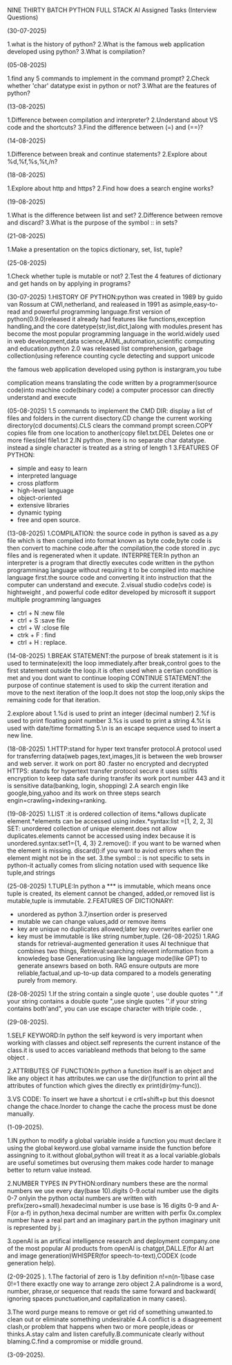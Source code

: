 NINE THIRTY BATCH PYTHON FULL STACK AI 
Assigned Tasks (Interview Questions)

(30-07-2025)

1.what is the history of python?
2.What is the famous web application developed using python?
3.What is compilation?

(05-08-2025)

1.find any 5 commands to implement in the command prompt?
2.Check whether 'char' datatype exist in python or not?
3.What are the features of python?

(13-08-2025)

1.Difference between compilation and interpreter?
2.Understand about VS code and the shortcuts?
3.Find the difference between (=) and (==)?

(14-08-2025)

1.Difference between break and continue statements?
2.Explore about %d,%f,%s,%t,/n?

(18-08-2025)

1.Explore about http and https? 
2.Find how does a search engine works?

(19-08-2025)

1.What is the difference between list and set?
2.Difference between remove and discard?
3.What is the purpose of the symbol :: in sets?

(21-08-2025)

1.Make a presentation on the topics dictionary, set, list, tuple?

(25-08-2025)

1.Check whether tuple is mutable or not?
2.Test the 4 features of dictionary and get hands on by applying in programs?

(30-07-2025)
1.HISTORY OF PYTHON:python was created in 1989 by guido van Rossum at CWI,netherland, and realeased in 1991
as asimple,easy-to-read and powerful programming language.first version of python(0.9.0)released it already had 
features like functions,exception handling,and the core datetype(str,list,dict,)along with modules.present has become
the most popular programming language in the world.widely used in web development,data science,AI\ML,automation,scientific
computing and education.python 2.0 was released list comprehension, garbage collection(using reference counting cycle detecting
 and support unicode

the famous web application developed using python is instargram,you tube

complication means translating the code written by a programmer(source code)into machine code(binary code) a computer processor
can directly understand and execute

(05-08-2025)
1.5 commands to implement the CMD
DIR: display a list of files and folders in the current disectory.CD change the current working directory(cd documents).CLS clears the command
prompt screen.COPY copies file from one  location to another(copy file1.txt.DEL Deletes one or more files(del file1.txt
2.IN python ,there is no separate char datatype. instead a single character is treated as a string of length 1
3.FEATURES OF PYTHON:
* simple and easy to learn
* interpreted language
* cross platform
* high-level language
* object-oriented
* extensive libraries
* dynamic typing
* free and open source.
  
(13-08-2025)
1.COMPILATION: the source code in python is saved as a.py file which is then compiled into format known as byte code,byte code is then
convert to machine code.after the compilation,the code stored in .pyc files and is regenerated when it update.
INTERPRETER:In python an interpreter is a program that directly executes code written in the python programminag language without requiring
it to be compiled into machine language first.the source code and converting it into instruction that the computer can understand and execute.
2.visual studio code(vs code) is hightweight , and powerful code editor developed by microsoft it support multiple programming languages
* ctrl + N :new file
* ctrl + S :save file
* ctrl + W :close file
* ctrk + F : find
* ctrl + H : replace.

(14-08-2025)
1.BREAK STATEMENT:the  purpose of break statement is it is used to terminate(exit) the loop immediately.after break,control goes to the first
statement outside the loop.it is often used when a certian condition is met and you dont want to continue looping
CONTINUE STATEMENT:the purpose of continue statement is used to skip the current iteration and move to the next iteration of the loop.It does not
stop the loop,only skips the remaining code for that iteration.

2.explore about
1.%d is used to print an integer (decimal number)
2.%f is used to print floating point number
3.%s is used to print a string
4.%t is used with date/time formatting
5.\n is an escape sequence used to insert a new line.

(18-08-2025)
1.HTTP:stand for hyper text transfer protocol.A protocol used for transferring data(web pages,text,images,)it is between the web browser and web server.
it work on port 80 .faster no encrypted and decrypted
HTTPS: stands for  hypertext transfer protocol secure it uses ssl/tls encryption to keep data safe during transfer its work port number 443 and it is 
sensitive data(banking, login, shopping)
2.A search engin like google,bing,yahoo and its work on three steps
search engin=crawling+indexing+ranking.

(19-08-2025)
1.LIST :it is ordered collection of items.*allows duplicate element.*elements can be accessed using index.*syntax:list =[1, 2, 2, 3]
SET: unordered collection of unique element.does not allow duplicates.elements cannot be accessed using index because it is unordered.syntax:set1={1, 4, 3}
2.remove(): if you want to be warned when the element is missing.
 discard():if you want to aviod errors when the element might not be in the set.
 3.the symbol :: is not specific to sets in python-it actually comes from slicing notation used with sequence like tuple,and strings
 
 (25-08-2025)
 1.TUPLE:In python a *** is immutable, which means once tuple is created, its element cannot be changed, added,or removed
 list is mutable,tuple is immutable.
 2.FEATURES OF DICTIONARY:
* unordered as python 3.7,insertion order is preserved
* mutable we can change values,add or remove items
* key are unique no duplicates allowed;later key overwrites earlier one
* key must be immutable is like string number,tuple.
(26-08-2025)
1.RAG stands for retrieval-augmented generation it uses AI technique that combines two things,
  Retrieval:searching relevent information from a knowledeg base
  Generation:using like language mode(like GPT) to generate ansewrs based on both.
  RAG ensure outputs are more reliable,factual,and up-to-up data compared to a models generating purely from memory.

(28-08-2025)
  1.If the string contain a single quote ', use double quotes " ".if your string contains a double quote ",use single quotes ''.if your string contains
  both'and", you can use escape character with triple code.                       ,

(29-08-2025).

1.SELF KEYWORD:In python the self keyword is very important when working with classes and object.self represents the current instance of the class.it is used
to acces variableand methods that belong to the same object .

2.ATTRIBUTES OF FUNCTION:In python a function itself is an object and like any object it has attributes.we can use the dir()function to print all the
attributes of function which gives the directly ex print(dir(my-func)).

3.VS CODE: To insert we have a shortcut i e crtl+shift+p but this doesnot change the chace.Inorder to change the cache the process must be done manually.

(1-09-2025).

1.IN python to modify a global variable inside a function you must declare it using the global keyword.use global varname inside the function before assingning
to it.without global,python will treat it as a local variable.globals are useful sometimes but overusing them makes code harder to manage better to return
value instead.

2.NUMBER TYPES IN PYTHON:ordinary numbers these are the normal numbers we use every day(base 10).digits 0-9.octal number use the digits 0-7 onlyin the python
octal numbers are written with prefix(zero+small).hexadecimal number is use base is 16 digits 0-9 and A-F(or a-f) in python,hexa decimal number are written
with perfix 0x.complex number have a real part and an imaginary part.in the python imaginary unit is represented by j.

3.openAI is an artifical intelligence research and deployment company.one of the most popular AI products from openAI is chatgpt,DALL.E(for AI art and image
generation)WHISPER(for speech-to-text),CODEX (code generation help).

 (2-09-2025 ).
 1.The factorial of zero is 1.by definition n!=n(n-1)base case 0!=1 there exactly one way to arrange zero object 2.A palindrome is a word, number, phrase,or
 sequence that reads the same forward and backward( ignoring spaces punctuation,and capitalization in many cases).
 
 3.The word purge means to remove or get rid of something unwanted.to clean out or eliminate something undesirable 4.A conflict is a disagreement clash,or problem
 that happens when two or more people,ideas or thinks.A.stay calm and listen carefully.B.communicate clearly without blaming.C.find a compromise or middle ground.
 
(3-09-2025).
